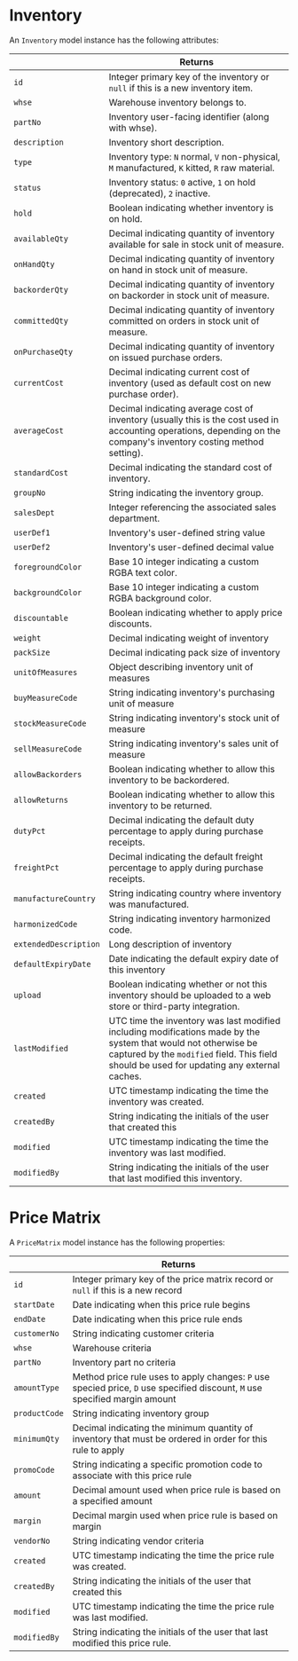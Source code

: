 # Inventory

An `Inventory` model instance has the following attributes:

|   | Returns |
| --- | --- |
| `id` | Integer primary key of the inventory or `null` if this is a new inventory item. |
| `whse` | Warehouse inventory belongs to. |
| `partNo` | Inventory user-facing identifier (along with whse). |
| `description` | Inventory short description. |
| `type` | Inventory type: `N` normal, `V` non-physical, `M` manufactured, `K` kitted, `R` raw material. |
| `status` | Inventory status: `0` active, `1` on hold (deprecated), `2` inactive. |
| `hold` | Boolean indicating whether inventory is on hold. |
| `availableQty` | Decimal indicating quantity of inventory available for sale in stock unit of measure. |
| `onHandQty` | Decimal indicating quantity of inventory on hand in stock unit of measure. |
| `backorderQty` | Decimal indicating quantity of inventory on backorder in stock unit of measure. |
| `committedQty` | Decimal indicating quantity of inventory committed on orders in stock unit of measure. |
| `onPurchaseQty` | Decimal indicating quantity of inventory on issued purchase orders. |
| `currentCost` | Decimal indicating current cost of inventory (used as default cost on new purchase order). |
| `averageCost` | Decimal indicating average cost of inventory (usually this is the cost used in accounting operations, depending on the company's inventory costing method setting). |
| `standardCost` | Decimal indicating the standard cost of inventory. |
| `groupNo` | String indicating the inventory group. |
| `salesDept` | Integer referencing the associated sales department. |
| `userDef1` | Inventory's user-defined string value |
| `userDef2` | Inventory's user-defined decimal value |
| `foregroundColor` | Base 10 integer indicating a custom RGBA text color. |
| `backgroundColor` | Base 10 integer indicating a custom RGBA background color. |
| `discountable` | Boolean indicating whether to apply price discounts. |
| `weight` | Decimal indicating weight of inventory |
| `packSize` | Decimal indicating pack size of inventory |
| `unitOfMeasures` | Object describing inventory unit of measures |
| `buyMeasureCode` | String indicating inventory's purchasing unit of measure |
| `stockMeasureCode` | String indicating inventory's stock unit of measure |
| `sellMeasureCode` | String indicating inventory's sales unit of measure |
| `allowBackorders` | Boolean indicating whether to allow this inventory to be backordered. |
| `allowReturns` | Boolean indicating whether to allow this inventory to be returned. |
| `dutyPct` | Decimal indicating the default duty percentage to apply during purchase receipts. |
| `freightPct` | Decimal indicating the default freight percentage to apply during purchase receipts. |
| `manufactureCountry` | String indicating country where inventory was manufactured. |
| `harmonizedCode` | String indicating inventory harmonized code. |
| `extendedDescription` | Long description of inventory |
| `defaultExpiryDate` | Date indicating the default expiry date of this inventory |
| `upload` | Boolean indicating whether or not this inventory should be uploaded to a web store or third-party integration. |
| `lastModified` | UTC time the inventory was last modified including modifications made by the system that would not otherwise be captured by the `modified` field. This field should be used for updating any external caches. |
| `created` | UTC timestamp indicating the time the inventory was created. |
| `createdBy` | String indicating the initials of the user that created this
| `modified` | UTC timestamp indicating the time the inventory was last modified. |
| `modifiedBy` | String indicating the initials of the user that last modified this inventory. |


# Price Matrix

A `PriceMatrix` model instance has the following properties:

|   | Returns |
| --- | --- |
| `id` | Integer primary key of the price matrix record or `null` if this is a new record |
| `startDate` | Date indicating when this price rule begins |
| `endDate` | Date indicating when this price rule ends |
| `customerNo` | String indicating customer criteria |
| `whse` | Warehouse criteria |
| `partNo` | Inventory part no criteria |
| `amountType` | Method price rule uses to apply changes: `P` use specied price, `D` use specified discount, `M` use specified margin amount |
| `productCode` | String indicating inventory group |
| `minimumQty` | Decimal indicating the minimum quantity of inventory that must be ordered in order for this rule to apply |
| `promoCode` | String indicating a specific promotion code to associate with this price rule |
| `amount` | Decimal amount used when price rule is based on a specified amount |
| `margin` | Decimal margin used when price rule is based on margin |
| `vendorNo` | String indicating vendor criteria |
| `created` | UTC timestamp indicating the time the price rule was created. |
| `createdBy` | String indicating the initials of the user that created this
| `modified` | UTC timestamp indicating the time the price rule was last modified. |
| `modifiedBy` | String indicating the initials of the user that last modified this price rule. |
